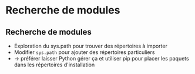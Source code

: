 # Recherche de modules

## Recherche de modules

- Exploration du sys.path pour trouver des répertoires à importer
- Modifier `sys.path` pour ajouter des répertoires particuliers
- -> préférer laisser Python gérer ça et utiliser pip pour placer les paquets dans les répertoires d'installation
